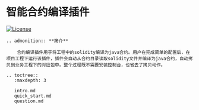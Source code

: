 # 智能合约编译插件

[![License](https://img.shields.io/badge/license-Apache%202-4EB1BA.svg)](https://www.apache.org/licenses/LICENSE-2.0.html)

```eval_rst
.. admonition:: **简介**

    合约编译插件用于将工程中的solidity编译为java合约。用户在完成简单的配置后，在项目工程下运行该插件，插件会自动从合约目录读取solidity文件并编译为java合约，自动拷贝到业务工程下的对应包中。整个过程既不需要安装控制台，也省去了拷贝动作。
```

```eval_rst
.. toctree::
   :maxdepth: 3
   
   intro.md
   quick_start.md
   question.md
```
